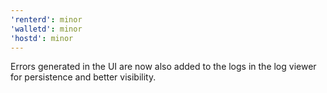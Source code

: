 ```yaml
---
'renterd': minor
'walletd': minor
'hostd': minor
---
```


Errors generated in the UI are now also added to the logs in the log viewer for persistence and better visibility.
